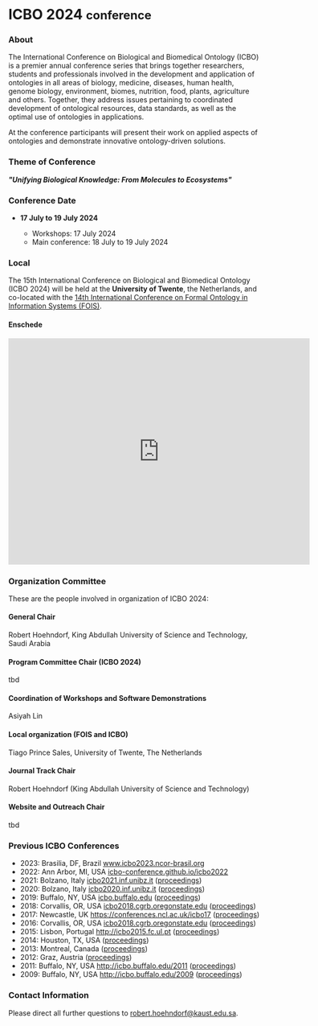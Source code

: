 <br>
<h1> ICBO 2024 <small>conference</small></h1>

### About 

The International Conference on Biological and Biomedical Ontology
(ICBO) is a premier annual conference series that brings together
researchers, students and professionals involved in the development
and application of ontologies in all areas of biology, medicine,
diseases, human health, genome biology, environment, biomes,
nutrition, food, plants, agriculture and others. Together, they
address issues pertaining to coordinated development of ontological
resources, data standards, as well as the optimal use of ontologies in
applications.

At the conference participants will present their work on applied
aspects of ontologies and demonstrate innovative ontology-driven
solutions.

### Theme of Conference 

<i> <b> "Unifying Biological Knowledge: From Molecules to Ecosystems" </b> </i>

### Conference Date 

<ul>
<li><b>17 July to 19 July 2024</b></li>
<ul>
<li>Workshops: 17 July 2024</li>
<li>Main conference: 18 July to 19 July 2024</li>
</ul>
</ul>

### Local

The 15th International Conference on Biological and Biomedical
Ontology (ICBO 2024) will be held at the <b>University of Twente</b>,
the Netherlands, and co-located with the <a
href="https://www.utwente.nl/en/eemcs/fois2024/">14th International
Conference on Formal Ontology in Information Systems (FOIS)</a>.

<h4><b>Enschede</b></h4>

<iframe
src="https://www.google.com/maps/embed?pb=!1m18!1m12!1m3!1d2443.205343783129!2d6.84721507744324!3d52.23965377198911!2m3!1f0!2f0!3f0!3m2!1i1024!2i768!4f13.1!3m3!1m2!1s0x47b813d992e2ab01%3A0x790b33d6b663608f!2sUniversity%20of%20Twente!5e0!3m2!1sen!2ssa!4v1706722502304!5m2!1sen!2ssa"
width="600" height="450" style="border:0;" allowfullscreen=""
loading="lazy" referrerpolicy="no-referrer-when-downgrade"></iframe>

### Organization Committee

<p>These are the people involved in organization of ICBO 2024:</p>

<h4><b>General Chair</b></h4>
<p>Robert Hoehndorf, King Abdullah University of Science and
Technology, Saudi Arabia</p>

<h4><b>Program Committee Chair (ICBO 2024)</b></h4>
<p>tbd</p>

<h4><b>Coordination of Workshops and Software Demonstrations</b></h4>
<p>Asiyah Lin</p>

<h4><b>Local organization (FOIS and ICBO)</b></h4>
<p>Tiago Prince Sales, University of Twente, The Netherlands</p>

<h4><b>Journal Track Chair</b></h4>
<p>Robert Hoehndorf (King Abdullah University of Science and Technology)</p>

<h4><b>Website and Outreach Chair</b></h4>
<p>tbd</p>

### Previous ICBO Conferences

<ul>
<li>2023: Brasilia, DF, Brazil 
<a href="https://www.icbo2023.ncor-brasil.org/index.html">www.icbo2023.ncor-brasil.org</a>
</li>
<li>2022: Ann Arbor, MI, USA <a
href="https://icbo-conference.github.io/icbo2022/">icbo-conference.github.io/icbo2022</a></li>
<li>2021: Bolzano, Italy <a href="https://icbo2021.inf.unibz.it/">icbo2021.inf.unibz.it</a> (<a
href="http://ceur-ws.org/Vol-3073/">proceedings</a>)</li>
<li>2020: Bolzano, Italy <a href="https://icbo2020.inf.unibz.it/">icbo2020.inf.unibz.it</a> (<a
href="http://ceur-ws.org/Vol-2807/">proceedings</a>)</li>
<li>2019: Buffalo, NY, USA <a href="http://icbo.buffalo.edu/">icbo.buffalo.edu</a> (<a
href="http://ceur-ws.org/Vol-2931/">proceedings</a>)</li>
<li>2018: Corvallis, OR, USA <a
href="https://icbo2018.cgrb.oregonstate.edu/">icbo2018.cgrb.oregonstate.edu</a> (<a
href="http://ceur-ws.org/Vol-2285/">proceedings</a>)</li>
<li>2017: Newcastle, UK <a
href="https://conferences.ncl.ac.uk/icbo17/">https://conferences.ncl.ac.uk/icbo17</a> (<a
href="http://ceur-ws.org/Vol-2137/">proceedings</a>)</li>
<li>2016: Corvallis, OR, USA <a
href="https://icbo2016.cgrb.oregonstate.edu/">icbo2018.cgrb.oregonstate.edu</a> (<a
href="http://ceur-ws.org/Vol-1747/">proceedings</a>)</li>
<li>2015: Lisbon, Portugal <a href="http://icbo2015.fc.ul.pt/">http://icbo2015.fc.ul.pt</a> (<a
href="http://ceur-ws.org/Vol-1515/">proceedings</a>)</li>
<li>2014: Houston, TX, USA (<a href="http://ceur-ws.org/Vol-1327/">proceedings</a>)</li>
<li>2013: Montreal, Canada (<a href="http://ceur-ws.org/Vol-1060/">proceedings</a>)</li>
<li>2012: Graz, Austria (<a href="http://ceur-ws.org/Vol-897/">proceedings</a>)</li>
<li>2011: Buffalo, NY, USA <a href="http://icbo.buffalo.edu/2011/">http://icbo.buffalo.edu/2011</a> (<a
href="http://ceur-ws.org/Vol-833/">proceedings</a>)</li>
<li>2009: Buffalo, NY, USA <a href="http://icbo.buffalo.edu/2009/">http://icbo.buffalo.edu/2009</a> (<a
href="https://buffalo.box.com/shared/static/1vxdgn0r35auhzrswdy6kf1vscf7o32c.pdf">proceedings</a>)
</li>
</ul>

### Contact Information 

Please direct all further questions to <a
href="mailto:robert.hoehndorf@kaust.edu.sa">robert.hoehndorf@kaust.edu.sa</a>.


